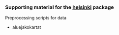 ### Supporting material for the [helsinki](https://github.com/rOpenGov/helsinki) package

Preprocessing scripts for data
* aluejakokartat